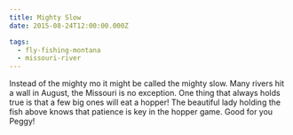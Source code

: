 ```yaml
---
title: Mighty Slow
date: 2015-08-24T12:00:00.000Z

tags:
  - fly-fishing-montana
  - missouri-river
---
```


Instead of the mighty mo it might be called the mighty slow. Many rivers hit a wall in August, the Missouri is no exception. One thing that always holds true is that a few big ones will eat a hopper! The beautiful lady holding the fish above knows that patience is key in the hopper game. Good for you Peggy!
